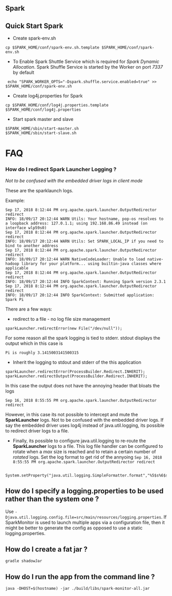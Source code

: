 Spark
------------------------------------

## Quick Start Spark

- Create spark-env.sh

`cp $SPARK_HOME/conf/spark-env.sh.template $SPARK_HOME/conf/spark-env.sh` 
- To Enable Spark Shuttle Service which is required for _Spark Dynamic Allocation_.
Spark Shuffle Service is started by the Worker on port *7337* by default

` echo "SPARK_WORKER_OPTS="-Dspark.shuffle.service.enabled=true" >> $SPARK_HOME/conf/spark-env.sh`
- Create log4j.properties for Spark 
```
cp $SPARK_HOME/conf/log4j.properties.template $SPARK_HOME/conf/log4j.properties
```

- Start spark master and slave 
```
$SPARK_HOME/sbin/start-master.sh
$SPARK_HOME/sbin/start-slave.sh
```

# FAQ
### How do I redirect Spark Launcher Logging ?
 *Not to be confused with the embedded driver logs in client mode* 
 
 These are the sparklaunch logs.
 
 Example:
 
 ```
 Sep 17, 2018 8:12:44 PM org.apache.spark.launcher.OutputRedirector redirect
 INFO: 18/09/17 20:12:44 WARN Utils: Your hostname, pop-os resolves to a loopback address: 127.0.1.1; using 192.168.86.49 instead (on interface wlp59s0)
 Sep 17, 2018 8:12:44 PM org.apache.spark.launcher.OutputRedirector redirect
 INFO: 18/09/17 20:12:44 WARN Utils: Set SPARK_LOCAL_IP if you need to bind to another address
 Sep 17, 2018 8:12:44 PM org.apache.spark.launcher.OutputRedirector redirect
 INFO: 18/09/17 20:12:44 WARN NativeCodeLoader: Unable to load native-hadoop library for your platform... using builtin-java classes where applicable
 Sep 17, 2018 8:12:44 PM org.apache.spark.launcher.OutputRedirector redirect
 INFO: 18/09/17 20:12:44 INFO SparkContext: Running Spark version 2.3.1
 Sep 17, 2018 8:12:44 PM org.apache.spark.launcher.OutputRedirector redirect
 INFO: 18/09/17 20:12:44 INFO SparkContext: Submitted application: Spark Pi
```

There are a few ways:
- redirect to a file - no log file size management
```
sparkLauncher.redirectError(new File("/dev/null"));
```
For some reason all the spark logging is tied to stderr.
stdout displays the output which in this case is 

```
Pi is roughly 3.1415003141500315
```

- Inherit the logging to stdout and stderr of the this application
```
sparkLauncher.redirectError(ProcessBuilder.Redirect.INHERIT);
sparkLauncher.redirectOutput(ProcessBuilder.Redirect.INHERIT);
```
In this case the output does not have the annoying header that bloats the logs
```
Sep 16, 2018 8:55:55 PM org.apache.spark.launcher.OutputRedirector redirect                   

```
However, in this case its not possible to intercept and mute the **SparkLauncher** logs.
Not to be confused with the embedded driver logs. If say the embedded driver uses 
log4j instead of java.util.logging, its possible to redirect driver logs to a file. 

- Finally, its possible to configure java.util.logging to re-route the **SparkLauncher** logs
to a file. This log file handler can be configured to rotate when a _max_ size is reached
and to retain a certain number of _rotated_ logs.
Set the log format to get rid of the annyoing `Sep 16, 2018 8:55:55 PM org.apache.spark.launcher.OutputRedirector redirect`
```
        System.setProperty("java.util.logging.SimpleFormatter.format","%5$s%6$s%n");
```


## How do I specify a logging.properties to be used rather than the system one ?
 Use `-Djava.util.logging.config.file=src/main/resources/logging.properties`.
 If SparkMonitor is used to launch multiple apps via a configuration file, then 
 it might be better to generate the config as opposed to use a static logging.properties.

## How do I create a fat jar ?
`gradle shadowJar
`
## How do I run the app from the command line ?

`java -DHOST=$(hostname) -jar ./build/libs/spark-monitor-all.jar`